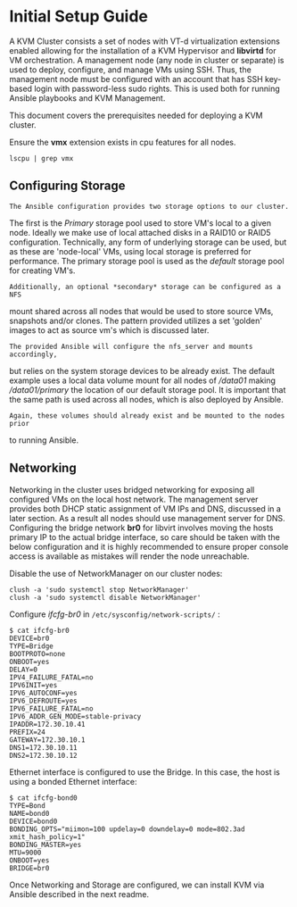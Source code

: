 Initial Setup Guide
===================


A KVM Cluster consists a set of nodes with VT-d virtualization extensions
enabled allowing for the installation of a KVM Hypervisor and **libvirtd** for
VM orchestration.  A management node (any node in cluster or separate) is used
to deploy, configure, and manage VMs using SSH. Thus, the management node must
be configured with an account that has SSH key-based login with password-less
sudo rights. This is used both for running Ansible playbooks and KVM Management.

This document covers the prerequisites needed for deploying a KVM cluster.

Ensure the **vmx** extension exists in cpu features for all nodes.
```
lscpu | grep vmx
```

## Configuring Storage

    The Ansible configuration provides two storage options to our cluster.
The first is the *Primary* storage pool used to store VM's local to a given
node. Ideally we make use of local attached disks in a RAID10 or RAID5
configuration. Technically, any form of underlying storage can be used, but as
these are 'node-local' VMs, using local storage is preferred for performance.
The primary storage pool is used as the *default* storage pool for creating VM's.

    Additionally, an optional *secondary* storage can be configured as a NFS
mount shared across all nodes that would be used to store source VMs, snapshots
and/or clones. The pattern provided utilizes a set 'golden' images to act as
source vm's which is discussed later.  

    The provided Ansible will configure the nfs_server and mounts accordingly,
but relies on the system storage devices to be already exist. The default
example uses a local data volume mount for all nodes  of */data01* making
*/data01/primary* the location of our default storage pool. It is important
that the same path is used across all nodes, which is also deployed by Ansible.

    Again, these volumes should already exist and be mounted to the nodes prior
to running Ansible.



## Networking

   Networking in the cluster uses bridged networking for exposing all
configured VMs on the local host network.  The management server provides both
DHCP static assignment of VM IPs and DNS, discussed in a later section.  As a
result all nodes should use management server for DNS.  Configuring the bridge
network **br0** for libvirt involves moving the hosts primary IP to the actual
bridge interface, so care should be taken with the below configuration and it
is highly recommended to ensure proper console access is available as mistakes
will render the node unreachable.

Disable the use of NetworkManager on our cluster nodes:
```
clush -a 'sudo systemctl stop NetworkManager'
clush -a 'sudo systemctl disable NetworkManager'
```

Configure *ifcfg-br0* in `/etc/sysconfig/network-scripts/` :
```
$ cat ifcfg-br0
DEVICE=br0
TYPE=Bridge
BOOTPROTO=none
ONBOOT=yes
DELAY=0
IPV4_FAILURE_FATAL=no
IPV6INIT=yes
IPV6_AUTOCONF=yes
IPV6_DEFROUTE=yes
IPV6_FAILURE_FATAL=no
IPV6_ADDR_GEN_MODE=stable-privacy
IPADDR=172.30.10.41
PREFIX=24
GATEWAY=172.30.10.1
DNS1=172.30.10.11
DNS2=172.30.10.12
```

Ethernet interface is configured to use the Bridge. In this case, the host is
using a bonded Ethernet interface:
```
$ cat ifcfg-bond0
TYPE=Bond
NAME=bond0
DEVICE=bond0
BONDING_OPTS="miimon=100 updelay=0 downdelay=0 mode=802.3ad xmit_hash_policy=1"
BONDING_MASTER=yes
MTU=9000
ONBOOT=yes
BRIDGE=br0
```

Once Networking and Storage are configured, we can install KVM via Ansible
described in the next readme.
